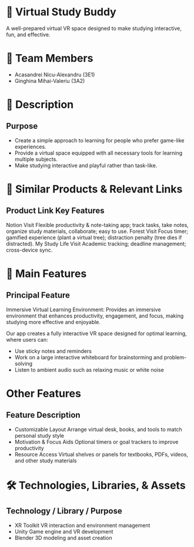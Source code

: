 # 🌟 Virtual Study Buddy

A well-prepared virtual VR space designed to make studying interactive, fun, and effective.

# 👥 Team Members
- Acasandrei Nicu-Alexandru (3E1)
- Ginghina Mihai-Valeriu (3A2)

# 📝 Description
## Purpose
- Create a simple approach to learning for people who prefer game-like experiences.
- Provide a virtual space equipped with all necessary tools for learning multiple subjects.
- Make studying interactive and playful rather than task-like.
# 🔗 Similar Products & Relevant Links
## Product	 Link	 Key Features
Notion	Visit
	Flexible productivity & note-taking app; track tasks, take notes, organize study materials, collaborate; easy to use.
Forest	Visit
	Focus timer; gamified experience (plant a virtual tree); distraction penalty (tree dies if distracted).
My Study Life	Visit
	Academic tracking; deadline management; cross-device sync.
	
# 🚀 Main Features
## Principal Feature
Immersive Virtual Learning Environment: Provides an immersive environment that enhances productivity, engagement, and focus, making studying more effective and enjoyable.

Our app creates a fully interactive VR space designed for optimal learning, where users can:
- Use sticky notes and reminders
- Work on a large interactive whiteboard for brainstorming and problem-solving
- Listen to ambient audio such as relaxing music or white noise

# Other Features
## Feature	Description
- Customizable Layout	Arrange virtual desk, books, and tools to match personal study style
- Motivation & Focus Aids	Optional timers or goal trackers to improve productivity
- Resource Access	Virtual shelves or panels for textbooks, PDFs, videos, and other study materials

# 🛠 Technologies, Libraries, & Assets
## Technology / Library / Purpose
- XR Toolkit	VR interaction and environment management
- Unity	Game engine and VR development
- Blender	3D modeling and asset creation
